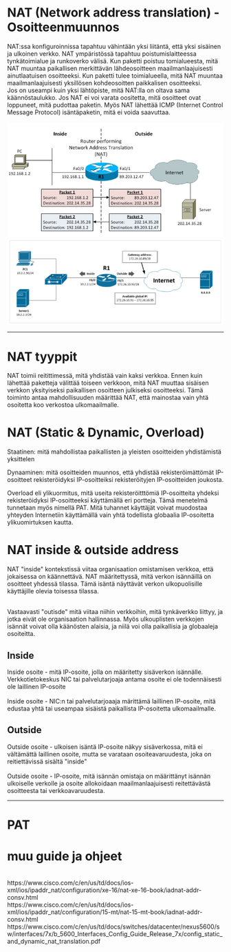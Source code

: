 <h1>NAT (Network address translation) - Osoitteenmuunnos </h1>

NAT:ssa konfiguroinnissa tapahtuu vähintään yksi liitäntä, että yksi sisäinen ja ulkoinen verkko. NAT ympäristössä tapahtuu poistumislaitteessa tynkätoimialue ja runkoverko välisä. Kun paketti poistuu tomialueesta, mitä NAT muuntaa paikallisen merkittävän lähdeosoitteen maailmanlaajuisesti ainutlaatuisen osoitteeksi. Kun paketti tulee toimialueella, mitä NAT muuntaa maailmanlaajuisesti yksillösen kohdeosoitten paikkalisen osoitteeksi. <br>
Jos on useampi kuin yksi lähtöpiste, mitä NAT:lla on oltava sama käännöstaulukko. Jos NAT ei voi varata oositetta, mitä osoitteet ovat loppuneet, mitä pudottaa paketin. Myös NAT lähettää ICMP (Internet Control Message Protocol) isäntäpaketin, mitä ei voida saavuttaa.
<br><br>
![Alt text](images/Cisco-NAT-map1.PNG?raw=true "None")
![Alt text](images/Cisco-NAT-map2.PNG?raw=true "None")

<hr>

# NAT tyyppit
NAT toimii reitittimessä, mitä yhdistää vain kaksi verkkoa. Ennen kuin lähettää paketteja välittää toiseen verkkoon, mitä NAT muuttaa sisäisen verkkon yksityiseksi paikallisen osoitteen julkiseksi osoitteeksi. Tämä toiminto antaa mahdollisuuden määrittää NAT, että mainostaa vain yhtä osoitetta koo verkostoa ulkomaailmalle. 

# NAT (Static & Dynamic, Overload)
Staatinen: mitä mahdollistaa paikallisten ja yleisten osoitteiden yhdistämistä yksittelen

Dynaaminen: mitä osoitteiden muunnos, että yhdistää rekisteröimättömät IP-osoitteet rekisteröidyksi IP-osoitteiksi rekisteröityjen IP-osoitteiden joukosta.

Overload eli ylikuormitus, mitä useita rekisteröitttömiä IP-osoitteita yhdeksi rekisteröidyksi IP-osoitteeksi käyttämällä eri portteja. Tämä menetelmä tunnetaan myös nimellä PAT. Mitä tuhannet käyttäjät voivat muodostaa yhteyden Internetiin käyttämällä vain yhtä todellista globaalia IP-osoitetta ylikuomirtuksen kautta.

# NAT inside & outside address
NAT "inside" kontekstissä viitaa organisaation omistamisen verkkoa, että jokaisessa on käännettävä. NAT määritettyssä, mitä verkon isännäillä on osoitteet yhdessä tilassa. Tämä isäntä näyttävät verkon ulkopuolisille käyttäjille olevia toisessa tilassa. <br><br>

Vastaavasti "outisde" mitä viitaa niihin verkkoihin, mitä tynkäverkko liittyy, ja jotka eivät ole organisaation hallinnassa. Myös ulkouplisten verkkojen isännät voivat olla käänösten alaisia, ja niilä voi olla paikallisia ja globaaleja osoiteitta.

<h2>Inside</h2>

Inside osoite - mitä IP-osoite, jolla on määritetty sisäverkon isännälle. Verkkotietokeskus NIC tai palvelutarjoaja antama osoite ei ole todennäisesti ole laillinen IP-osoite <br><br>
Inside osoite - NIC:n tai palvelutarjoaaja märittämä laillinen IP-osoite, mitä edustaa yhtä tai useampaa sisäistä paikallista IP-osoitetta ulkomaailmalle.

<h2>Outside</h2>

Outside osoite - ulkoisen isäntä IP-osoite näkyy sisäverkossa, mitä ei vältämättä laillinen osoite, mutta se varataan osoiteavaruudesta, joka on reitiettävissä sisältä "inside"
<br><br>
Outside osoite - IP-osoite, mitä isännän omistaja on määrittänyt isännän ulkoiselle verkolle ja osoite allokoidaan maailmanlaajuisesti reitettävästä osoitteesta tai verkkoavaruudesta.

<hr>

# PAT

# muu guide ja ohjeet
<br>
https://www.cisco.com/c/en/us/td/docs/ios-xml/ios/ipaddr_nat/configuration/xe-16/nat-xe-16-book/iadnat-addr-consv.html <br>
https://www.cisco.com/c/en/us/td/docs/ios-xml/ios/ipaddr_nat/configuration/15-mt/nat-15-mt-book/iadnat-addr-consv.html <br>
https://www.cisco.com/c/en/us/td/docs/switches/datacenter/nexus5600/sw/interfaces/7x/b_5600_Interfaces_Config_Guide_Release_7x/config_static_and_dynamic_nat_translation.pdf <br>

